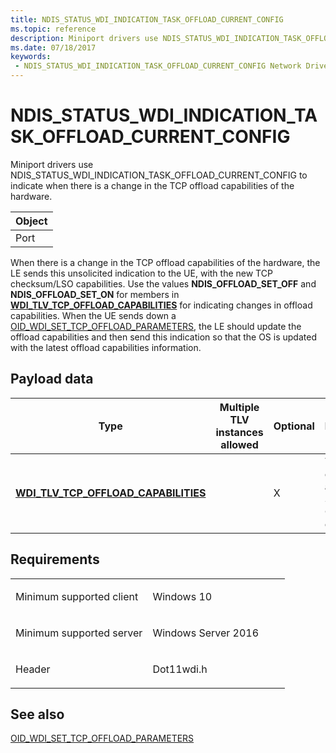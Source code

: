 ```yaml
---
title: NDIS_STATUS_WDI_INDICATION_TASK_OFFLOAD_CURRENT_CONFIG
ms.topic: reference
description: Miniport drivers use NDIS_STATUS_WDI_INDICATION_TASK_OFFLOAD_CURRENT_CONFIG to indicate when there is a change in the TCP offload capabilities of the hardware.
ms.date: 07/18/2017
keywords:
 - NDIS_STATUS_WDI_INDICATION_TASK_OFFLOAD_CURRENT_CONFIG Network Drivers Starting with Windows Vista
---
```


# NDIS\_STATUS\_WDI\_INDICATION\_TASK\_OFFLOAD\_CURRENT\_CONFIG


Miniport drivers use NDIS\_STATUS\_WDI\_INDICATION\_TASK\_OFFLOAD\_CURRENT\_CONFIG to indicate when there is a change in the TCP offload capabilities of the hardware.

| Object |
|--------|
| Port   |

 

When there is a change in the TCP offload capabilities of the hardware, the LE sends this unsolicited indication to the UE, with the new TCP checksum/LSO capabilities. Use the values **NDIS\_OFFLOAD\_SET\_OFF** and **NDIS\_OFFLOAD\_SET\_ON** for members in [**WDI\_TLV\_TCP\_OFFLOAD\_CAPABILITIES**](./wdi-tlv-tcp-offload-capabilities.md) for indicating changes in offload capabilities. When the UE sends down a [OID\_WDI\_SET\_TCP\_OFFLOAD\_PARAMETERS](oid-wdi-set-tcp-offload-parameters.md), the LE should update the offload capabilities and then send this indication so that the OS is updated with the latest offload capabilities information.

## Payload data


| Type                                                                                  | Multiple TLV instances allowed | Optional | Description                                              |
|---------------------------------------------------------------------------------------|--------------------------------|----------|----------------------------------------------------------|
| [**WDI\_TLV\_TCP\_OFFLOAD\_CAPABILITIES**](./wdi-tlv-tcp-offload-capabilities.md) |                                | X        | The TCP/IP checksum and Large Send Offload capabilities. |

 

## Requirements

<table>
<colgroup>
<col width="50%" />
<col width="50%" />
</colgroup>
<tbody>
<tr class="odd">
<td><p>Minimum supported client</p></td>
<td><p>Windows 10</p></td>
</tr>
<tr class="even">
<td><p>Minimum supported server</p></td>
<td><p>Windows Server 2016</p></td>
</tr>
<tr class="odd">
<td><p>Header</p></td>
<td>Dot11wdi.h</td>
</tr>
</tbody>
</table>

## See also


[OID\_WDI\_SET\_TCP\_OFFLOAD\_PARAMETERS](oid-wdi-set-tcp-offload-parameters.md)

 

